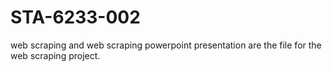 # STA-6233-002
web scraping and web scraping powerpoint presentation are the file for the web scraping project.
